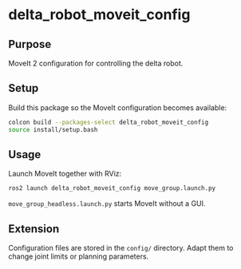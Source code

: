 # delta_robot_moveit_config

## Purpose
MoveIt 2 configuration for controlling the delta robot.

## Setup
Build this package so the MoveIt configuration becomes available:

```bash
colcon build --packages-select delta_robot_moveit_config
source install/setup.bash
```

## Usage
Launch MoveIt together with RViz:

```bash
ros2 launch delta_robot_moveit_config move_group.launch.py
```

`move_group_headless.launch.py` starts MoveIt without a GUI.

## Extension
Configuration files are stored in the `config/` directory. Adapt them to change joint limits or planning parameters.
